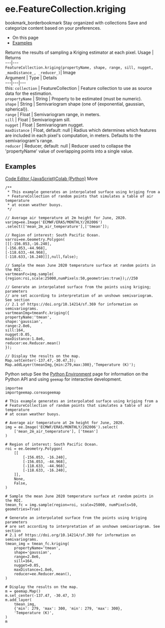  
#  ee.FeatureCollection.kriging
bookmark_borderbookmark Stay organized with collections  Save and categorize content based on your preferences.
  * On this page
  * [Examples](https://developers.google.com/earth-engine/apidocs/ee-featurecollection-kriging#examples)


Returns the results of sampling a Kriging estimator at each pixel.
Usage | Returns  
---|---  
`FeatureCollection.kriging(propertyName, shape, range, sill, nugget, _maxDistance_, _reducer_)`|  Image  
Argument | Type | Details  
---|---|---  
this: `collection` | FeatureCollection | Feature collection to use as source data for the estimation.  
`propertyName` | String | Property to be estimated (must be numeric).  
`shape` | String | Semivariogram shape (one of {exponential, gaussian, spherical}).  
`range` | Float | Semivariogram range, in meters.  
`sill` | Float | Semivariogram sill.  
`nugget` | Float | Semivariogram nugget.  
`maxDistance` | Float, default: null | Radius which determines which features are included in each pixel's computation, in meters. Defaults to the semivariogram's range.  
`reducer` | Reducer, default: null | Reducer used to collapse the 'propertyName' value of overlapping points into a single value.  
## Examples
[Code Editor (JavaScript)](https://developers.google.com/earth-engine/apidocs/ee-featurecollection-kriging#code-editor-javascript-sample)[Colab (Python)](https://developers.google.com/earth-engine/apidocs/ee-featurecollection-kriging#colab-python-sample) More
```
/**
 * This example generates an interpolated surface using kriging from a
 * FeatureCollection of random points that simulates a table of air temperature
 * at ocean weather buoys.
 */

// Average air temperature at 2m height for June, 2020.
varimg=ee.Image('ECMWF/ERA5/MONTHLY/202006')
.select(['mean_2m_air_temperature'],['tmean']);

// Region of interest: South Pacific Ocean.
varroi=ee.Geometry.Polygon(
[[[-156.053,-16.240],
[-156.053,-44.968],
[-118.633,-44.968],
[-118.633,-16.240]]],null,false);

// Sample the mean June 2020 temperature surface at random points in the ROI.
vartmeanFc=img.sample(
{region:roi,scale:25000,numPixels:50,geometries:true});//250

// Generate an interpolated surface from the points using kriging; parameters
// are set according to interpretation of an unshown semivariogram. See section
// 2.1 of https://doi.org/10.14214/sf.369 for information on semivariograms.
vartmeanImg=tmeanFc.kriging({
propertyName:'tmean',
shape:'gaussian',
range:2.8e6,
sill:164,
nugget:0.05,
maxDistance:1.8e6,
reducer:ee.Reducer.mean()
});

// Display the results on the map.
Map.setCenter(-137.47,-30.47,3);
Map.addLayer(tmeanImg,{min:279,max:300},'Temperature (K)');
```
Python setup
See the [ Python Environment](https://developers.google.com/earth-engine/guides/python_install) page for information on the Python API and using `geemap` for interactive development.
```
importee
importgeemap.coreasgeemap
```
```
# This example generates an interpolated surface using kriging from a
# FeatureCollection of random points that simulates a table of air temperature
# at ocean weather buoys.

# Average air temperature at 2m height for June, 2020.
img = ee.Image('ECMWF/ERA5/MONTHLY/202006').select(
    ['mean_2m_air_temperature'], ['tmean']
)

# Region of interest: South Pacific Ocean.
roi = ee.Geometry.Polygon(
    [[
        [-156.053, -16.240],
        [-156.053, -44.968],
        [-118.633, -44.968],
        [-118.633, -16.240],
    ]],
    None,
    False,
)

# Sample the mean June 2020 temperature surface at random points in the ROI.
tmean_fc = img.sample(region=roi, scale=25000, numPixels=50, geometries=True)

# Generate an interpolated surface from the points using kriging parameters
# are set according to interpretation of an unshown semivariogram. See section
# 2.1 of https://doi.org/10.14214/sf.369 for information on semivariograms.
tmean_img = tmean_fc.kriging(
    propertyName='tmean',
    shape='gaussian',
    range=2.8e6,
    sill=164,
    nugget=0.05,
    maxDistance=1.8e6,
    reducer=ee.Reducer.mean(),
)

# Display the results on the map.
m = geemap.Map()
m.set_center(-137.47, -30.47, 3)
m.add_layer(
    tmean_img,
    {'min': 279, 'max': 300, 'min': 279, 'max': 300},
    'Temperature (K)',
)
m
```

